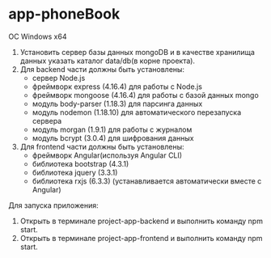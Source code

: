 # app-phoneBook
ОС Windows x64
1) Установить сервер базы данных mongoDB и в качестве хранилища данных указать каталог data/db(в корне проекта).    
2) Для backend части должны быть установлены:    
   - сервер Node.js     
   - фреймворк express (4.16.4) для работы с Node.js   
   - фреймворк mongoose (4.16.4) для работы с базой данных mongo  
   - модуль body-parser (1.18.3) для парсинга данных    
   - модуль nodemon (1.18.10) для автоматического перезапуска сервера  
   - модуль morgan (1.9.1) для работы с журналом  
   - модуль bcrypt (3.0.4) для шифрования данных   
3) Для frontend части должны быть установлены:   
   - фреймворк Angular(используя Angular CLI)   
   - библиотека bootstrap (4.3.1)   
   - библиотека jquery (3.3.1)   
   - библиотека rxjs (6.3.3) (устанавливается автоматически вместе с Angular)      
   
Для запуска приложения:   
1. Открыть в терминале project-app-backend и выполнить команду npm start.  
2. Открыть в терминале project-app-frontend и выполнить команду npm start.  

